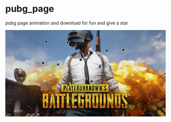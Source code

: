 # pubg_page
pubg page animation and download for fun and give a star

[![Watch the video](https://github.com/rohitghosal/pubg_page/blob/main/pubg_ot.png)](https://github.com/rohitghosal/pubg_page/blob/main/pubg%20shoot.mp4)
